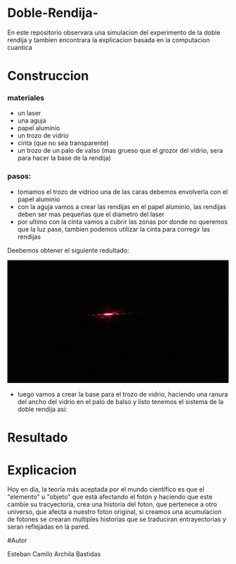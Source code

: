 # Doble-Rendija-
En este repositorio observara una simulacion del experimento de la doble rendija y tambien encontrara la explicacion basada en la computacion cuantica 

# Construccion
### materiales
- un laser
- una aguja
- papel aluminio
- un trozo de vidrio 
- cinta (que no sea transparente)
- un trozo de un palo de valso  (mas grueso que el grozor del vidrio, sera para hacer la base de la rendija)

### pasos:

- tomamos el trozo de vidrioo una de las caras debemos envolverla con el papel aluminio
- con la aguja vamos a crear las rendijas en el papel aluminio, las rendijas deben ser mas pequeñas que el diametro del laser
- por ultimo con la cinta vamos a cubrir las zonas por donde no queremos que la luz pase, tambien podemos utilizar la cinta para corregir las rendijas 

Deebemos obtener el siguiente redultado:

![](imagenes/jpg1.jpeg)

-  luego vamos a crear la base para el trozo de vidrio, haciendo una ranura del ancho del vidrio en el palo de balso y listo tenemos el sistema de la doble rendija asi:

# Resultado

# Explicacion

Hoy en día, la teoría más aceptada por el mundo científico es que el "elemento" u "objeto" que está afectando el fotón y haciendo que este cambie su tracyectoria, crea una historia del foton, que pertenece a otro universo, que afecta a nuestro foton original, si creamos una acumulacion de fotones se crearan multiples historias que se traduciran entrayectorias y seran reflejadas en la pared.

#Autor

Esteban Camilo Archila Bastidas
